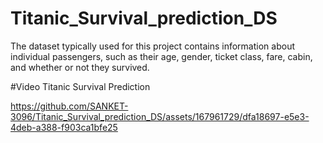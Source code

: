 # Titanic_Survival_prediction_DS

The dataset typically used for this project contains information
about individual passengers, such as their age, gender, ticket
class, fare, cabin, and whether or not they survived.


#Video Titanic Survival Prediction

https://github.com/SANKET-3096/Titanic_Survival_prediction_DS/assets/167961729/dfa18697-e5e3-4deb-a388-f903ca1bfe25
